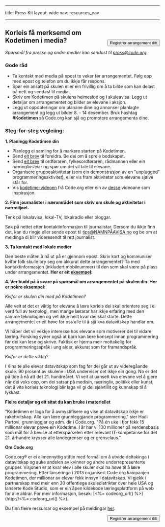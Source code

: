 * * *

title: Press Kit layout: wide nav: resources_nav

* * *

[<button style="float: right; margin-top: 50px">Registrer arrangement ditt</button>](/#join)

## Korleis få merksemd om Kodetimen i media?

*Spørsmål fra presse og andre medier kan sendast til <press@code.org>*

### Gode råd

  * Ta kontakt med media på epost to veker før arrangementet. Følg opp med epost og telefon om du ikkje får respons.
  * Spør ein ansatt på skulen eller ein frivillig om å ta bilde som kan delast på nett og sendast til media.
  * Skriv om Kodetimen på skulens heimeside og i skuleavisa. Legg ut detaljar om arrangementet og bilder av elevane i aksjon.
  * Legg ut oppdateringar om planane dine og annonser planlagte arrangement og legg ut bilder 8. - 14 desember. Bruk hashtag **#Kodetimen** så Code.org kan sjå og promotere arrangementa dine.

### Steg-for-steg vegleiing:

**1. Planlegg Kodetimen din**

  * Planlegg ei samling for å markere starten på Kodetimen.
  * Send [eit brev](<%= hoc_uri('/resources/#sample-emails') %>) til foreldra. Be dei om å spreie bodskapet.
  * Send [eit brev](<%= hoc_uri('/resources/#sample-emails') %>) til ordføraren, fylkesordføraren, rådmannen eller ein næringlivsleiar og spør om dei vil tale til elevane.
  * Organisere gruppeaktivitetar (som ein demonstrasjon av en "unplugged" programmeringsaktivitet), eller vis fram aktivitetar som elevane sjølve står for.
  * Vis [kodetime-videoen](<%= hoc_uri('/') %>) frå Code.org eller ein av [desse](<%= hoc_uri('/resources#videos') %>) videoane som inspirasjon.

**2. Finn journalister i nærområdet som skriv om skule og aktivitetar i nærmiljøet.**

Tenk på lokalavisa, lokal-TV, lokalradio eller bloggar.

Søk på nettet etter kontaktinformasjon til journalistar. Dersom du ikkje finn det, kan du ringje eller sende epost til tips@NAMNPÅAVISA.no og be om at meldinga di blir videresendt til rett journalist.

**3. Ta kontakt med lokale medier**

Den beste måten å nå ut på er gjennom epost. Skriv kort og kommuniser kvifor folk skulle bry seg om akkurat dette arrangementet? Ta med kontaktinformasjon (inkludert mobilnummer) til den som skal være på plass under arrangementet. **Her er eit [eksempel](<%= hoc_uri('/resources#sample-emails') %>):**

**4. Ver budd på å svare på spørsmål om arrangementet på skulen din. Her er nokre eksempel:**

*Kvifor er skulen din med på Kodetimen?*

Alle veit at det er viktig for elevane å lære korleis dei skal orientere seg i ei verd full av teknologi, men mange lærarar har ikkje erfaring med den samme teknologien og vet ikkje heilt kvar dei skal starte. Dette arrangementet er eit høve for oss alle til å sjå kva datavitskap handlar om.

Vi håper det vil vekkje interesse hos elevane som motiverer dei til vidare læring. Forsking syner også at barn kan lære konsept innan programmering før dei kan lese og skrive. Faktisk er hjerna meir mottakelig for programmeringsspråk i ung alder, akkurat som for framandspråk.

*Kvifor er dette viktig?*

I Kina te alle elevar datavitskap som fag før dei går ut av videregåande skule. 90 prosent av skulene i USA underviser det ikkje ein gong. No er det på tide å nå att det 21. hundreåret. Vi veit at uansett kva elevane vel å gjere når dei voks opp, om dei satsar på medisin, næringliv, politikk eller kunst, det å vite korleis teknologi blir laga vil gi dei sjølvtillit og kunnskap til å lykkast.

**Fleire detaljar og eit sitat du kan bruke i materiellet**

"Kodetimen er laga for å avmystifisere og vise at datavitskap ikkje er rakettvitskap. Alle kan lære grunnleggjande programmering," sier Hadi Partovi, grunnleggjar og adm. dir i Code.org. "På én uke i fjor fekk 15 millionar elevar prøve ein Kodetime. I år har vi 100 millioner på verdensbasis som mål for å bevise at etterspørselen etter relevant IT-kompetanse for det 21. århundre krysser alle landegrenser og er grenselaus."

**Om Code.org**

Code.org® er ei allmennyttig stiftin med formål om å utvide deltakinga i datavitskap og auke andelen av kvinner og andre underrepresenterte grupper. Visjonen er at kvar elev i alle skuler skal ha høve til å lære programmering. Etter lanseringa i 2013 organisert Code.org kampanjen Kodetimen, der millionar av elevar fekk innsyn i datavitskap. Vi gjekk i partnarskap med meir enn 30 offentlege skuledistrikter over hele USA og lanserte Kode Studio, som er ein åpen kildekode læringsplattform på web for alle aldrar. For meir informasjon, besøk: [<%= codeorg_url() %>](http://<%= codeorg_url() %>).

  
Du finn fleire ressursar og eksempel på meldingar [her](<%= hoc_uri('/resources') %>).

<a style="display: block" href="/#join"><button style="float: right;">Registrer arrangement ditt</button></a>